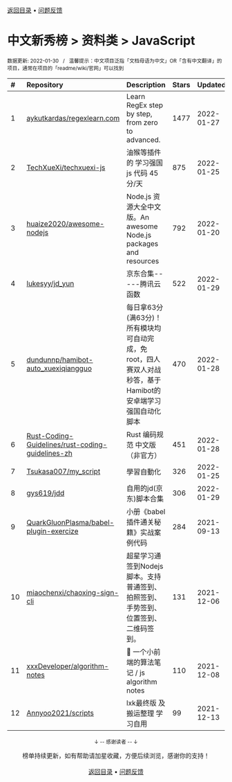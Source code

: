 <a href="https://github.com/GrowingGit/GitHub-Chinese-Top-Charts#github中文排行榜">返回目录</a> • <a href="/content/docs/feedback.md">问题反馈</a>

# 中文新秀榜 > 资料类 > JavaScript
<sub>数据更新: 2022-01-30&nbsp;&nbsp;&nbsp;/&nbsp;&nbsp;&nbsp;温馨提示：中文项目泛指「文档母语为中文」OR「含有中文翻译」的项目，通常在项目的「readme/wiki/官网」可以找到</sub>

|#|Repository|Description|Stars|Updated|Created|
|:-|:-|:-|:-|:-|:-|
|1|[aykutkardas/regexlearn.com](https://github.com/aykutkardas/regexlearn.com)|Learn RegEx step by step, from zero to advanced.|1477|2022-01-27|2021-08-28|
|2|[TechXueXi/techxuexi-js](https://github.com/TechXueXi/techxuexi-js)|油猴等插件的 学习强国 js 代码 45分/天|875|2022-01-25|2021-10-11|
|3|[huaize2020/awesome-nodejs](https://github.com/huaize2020/awesome-nodejs)|Node.js 资源大全中文版。An awesome Node.js packages and resources|792|2022-01-20|2021-04-13|
|4|[lukesyy/jd_yun](https://github.com/lukesyy/jd_yun)|京东合集-----腾讯云函数|522|2022-01-29|2021-06-11|
|5|[dundunnp/hamibot-auto_xuexiqiangguo](https://github.com/dundunnp/hamibot-auto_xuexiqiangguo)|每日拿63分(满63分)！所有模块均可自动完成，免root，四人赛双人对战秒答，基于Hamibot的安卓端学习强国自动化脚本|470|2022-01-28|2021-11-24|
|6|[Rust-Coding-Guidelines/rust-coding-guidelines-zh](https://github.com/Rust-Coding-Guidelines/rust-coding-guidelines-zh)|Rust 编码规范 中文版 （非官方）|451|2022-01-28|2021-04-02|
|7|[Tsukasa007/my_script](https://github.com/Tsukasa007/my_script)|學習自動化|326|2022-01-25|2021-06-28|
|8|[gys619/jdd](https://github.com/gys619/jdd)|自用的jd(京东)脚本合集|306|2022-01-29|2021-09-02|
|9|[QuarkGluonPlasma/babel-plugin-exercize](https://github.com/QuarkGluonPlasma/babel-plugin-exercize)|小册《babel插件通关秘籍》实战案例代码|284|2021-09-13|2021-04-04|
|10|[miaochenxi/chaoxing-sign-cli](https://github.com/miaochenxi/chaoxing-sign-cli)|超星学习通签到Nodejs脚本。支持普通签到、拍照签到、手势签到、位置签到、二维码签到。|131|2021-12-06|2021-10-25|
|11|[xxxDeveloper/algorithm-notes](https://github.com/xxxDeveloper/algorithm-notes)|📝 一个小前端的算法笔记 / js algorithm notes|110|2021-12-08|2021-07-15|
|12|[Annyoo2021/scripts](https://github.com/Annyoo2021/scripts)|lxk最终版 及 搬运整理 学习自用|99|2021-12-13|2021-08-01|

<div align="center">
    <p><sub>↓ -- 感谢读者 -- ↓</sub></p>
    榜单持续更新，如有帮助请加星收藏，方便后续浏览，感谢你的支持！
</div>

<br/>

<div align="center"><a href="https://github.com/GrowingGit/GitHub-Chinese-Top-Charts#github中文排行榜">返回目录</a> • <a href="/content/docs/feedback.md">问题反馈</a></div>
